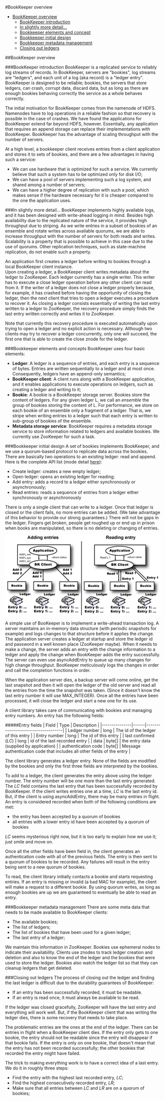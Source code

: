 <!--
Copyright 2002-2004 The Apache Software Foundation

Licensed under the Apache License, Version 2.0 (the "License");
you may not use this file except in compliance with the License.
You may obtain a copy of the License at

http://www.apache.org/licenses/LICENSE-2.0

Unless required by applicable law or agreed to in writing, software
distributed under the License is distributed on an "AS IS" BASIS,
WITHOUT WARRANTIES OR CONDITIONS OF ANY KIND, either express or implied.
See the License for the specific language governing permissions and
limitations under the License.
//-->

#BookKeeper overview

* [BookKeeper overview](#bk_Overview)
    * [BookKeeper introduction](#bk_Intro)
    * [In slightly more detail...](#bk_moreDetail)
    * [Bookkeeper elements and concept](#bk_basicComponents)
    * [Bookkeeper initial design](#bk_initialDesign)
    * [Bookkeeper metadata management](#bk_metadata)
    * [Closing out ledgers](#bk_closingOut)
  
<a name="bk_Overview"></a>

##BookKeeper overview

<a name="bk_Intro"></a>
###BookKeeper introduction
BookKeeper is a replicated service to reliably log streams of records. In BookKeeper, 
servers are "bookies", log streams are "ledgers", and each unit of a log (aka record) is a 
"ledger entry". BookKeeper is designed to be reliable; bookies, the servers that store 
ledgers, can crash, corrupt data, discard data, but as long as there are enough bookies 
behaving correctly the service as a whole behaves correctly.

The initial motivation for BookKeeper comes from the namenode of HDFS. Namenodes have to 
log operations in a reliable fashion so that recovery is possible in the case of crashes. 
We have found the applications for BookKeeper extend far beyond HDFS, however. Essentially, 
any application that requires an append storage can replace their implementations with
BookKeeper. BookKeeper has the advantage of scaling throughput with the number of servers. 

At a high level, a bookkeeper client receives entries from a client application and stores it to
sets of bookies, and there are a few advantages in having such a service:

* We can use hardware that is optimized for such a service. We currently believe that such a system has to be optimized only for disk I/O;
* We can have a pool of servers implementing such a log system, and shared among a number of servers;
* We can have a higher degree of replication with such a pool, which makes sense if the hardware necessary for it is cheaper compared to the one the application uses. 

<a name="bk_moreDetail"></a>

###In slightly more detail...
BookKeeper implements highly available logs, and it has been designed with write-ahead logging in mind. Besides high availability
due to the replicated nature of the service, it provides high throughput due to striping. As we write entries in a subset of bookies of an
ensemble and rotate writes across available quorums, we are able to increase throughput with the number of servers for both reads and writes. 
Scalability is a property that is possible to achieve in this case due to the use of quorums. Other replication techniques, such as 
state-machine replication, do not enable such a property. 

An application first creates a ledger before writing to bookies through a local BookKeeper client instance.   
Upon creating a ledger, a BookKeeper client writes metadata about the ledger to ZooKeeper. Each ledger currently 
has a single writer. This writer has to execute a close ledger operation before any other client can read from it. 
If the writer of a ledger does not close a ledger properly because, for example, it has crashed before having the 
opportunity of closing the ledger, then the next client that tries to open a ledger executes a procedure to recover
it. As closing a ledger consists essentially of writing the last entry written to a ledger to ZooKeeper, the recovery
procedure simply finds the last entry written correctly and writes it to ZooKeeper.

Note that currently this recovery procedure is executed automatically upon trying to open a ledger and no explicit action is necessary. 
Although two clients may try to recover a ledger concurrently, only one will succeed, the first one that is able to create the close znode
for the ledger.

<a name="bk_basicComponents"></a>

###Bookkeeper elements and concepts 
BookKeeper uses four basic elements:

* **Ledger**: A ledger is a sequence of entries, and each entry is a sequence of bytes. Entries are
written sequentially to a ledger and at most once. Consequently, ledgers have an append-only semantics;
* **BookKeeper client**: A client runs along with a BookKeeper application, and it enables applications
to execute operations on ledgers, such as creating a ledger and writing to it; 
* **Bookie**: A bookie is a BookKeeper storage server. Bookies store the content of ledgers. For any given
ledger L, we call an <em>ensemble</em> the group of bookies storing the content of L. For performance, we store on
each bookie of an ensemble only a fragment of a ledger. That is, we stripe when writing entries to a ledger such that
each entry is written to sub-group of bookies of the ensemble.
* **Metadata storage service**: BookKeeper requires a metadata storage service to store information related 
to ledgers and available bookies. We currently use ZooKeeper for such a task.     

<a name="bk_initialDesign"></a>

###Bookkeeper initial design
A set of bookies implements BookKeeper, and we use a quorum-based protocol to replicate data across the bookies. 
There are basically two operations to an existing ledger: read and append. Here is the complete API list 
(mode detail [here](bookkeeperProgrammer.html)):

* Create ledger: creates a new empty ledger;
* Open ledger: opens an existing ledger for reading;
* Add entry: adds a record to a ledger either synchronously or asynchronously;
* Read entries: reads a sequence of entries from a ledger either synchronously or asynchronously

There is only a single client that can write to a ledger. Once that ledger is closed or the client fails, 
no more entries can be added. (We take advantage of this behavior to provide our strong guarantees.) 
There will not be gaps in the ledger. Fingers get broken, people get roughed up or end up in prison when
books are manipulated, so there is no deleting or changing of entries.

![BookKeeper Overview](images/bk-overview.jpg)

A simple use of BooKeeper is to implement a write-ahead transaction log. A server maintains an in-memory data structure
(with periodic snapshots for example) and logs changes to that structure before it applies the change. The application 
server creates a ledger at startup and store the ledger id and password in a well known place (ZooKeeper maybe). When 
it needs to make a change, the server adds an entry with the change information to a ledger and apply the change when 
BookKeeper adds the entry successfully. The server can even use asyncAddEntry to queue up many changes for high change
throughput. BooKeeper meticulously logs the changes in order and call the completion functions in order.

When the application server dies, a backup server will come online, get the last snapshot and then it will open the 
ledger of the old server and read all the entries from the time the snapshot was taken. (Since it doesn't know the 
last entry number it will use MAX_INTEGER). Once all the entries have been processed, it will close the ledger and 
start a new one for its use. 

A client library takes care of communicating with bookies and managing entry numbers. An entry has the following fields:

#####Entry fields
| Field         | Type | Description                        |
|---------------|------|------------------------------------|
| Ledger number | long | The id of the ledger of this entry |
| Entry number  | long | The id of this entry |
| last confirmed (<em>LC</em>) | long | id of the last recorded entry |
| data | byte[] | the entry data (supplied by application) |
| authentication code | byte[] | Message authentication code that includes all other fields of the entry |

The client library generates a ledger entry. None of the fields are modified by the bookies and only the first three 
fields are interpreted by the bookies.

To add to a ledger, the client generates the entry above using the ledger number. The entry number will be one more 
than the last entry generated. The <em>LC</em> field contains the last entry that has been successfully recorded by BookKeeper. 
If the client writes entries one at a time, <em>LC</em> is the last entry id. But, if the client is using asyncAddEntry, there 
may be many entries in flight. An entry is considered recorded when both of the following conditions are met:

* the entry has been accepted by a quorum of bookies
* all entries with a lower entry id have been accepted by a quorum of bookies

<em>LC</em> seems mysterious right now, but it is too early to explain how we use it; just smile and move on.

Once all the other fields have been field in, the client generates an authentication code with all of the previous fields. 
The entry is then sent to a quorum of bookies to be recorded. Any failures will result in the entry being sent to a new
quorum of bookies.

To read, the client library initially contacts a bookie and starts requesting entries. If an entry is missing or 
invalid (a bad MAC for example), the client will make a request to a different bookie. By using quorum writes, 
as long as enough bookies are up we are guaranteed to eventually be able to read an entry.

<a name="bk_metadata"></a>

###Bookkeeper metadata management
There are some meta data that needs to be made available to BookKeeper clients:

* The available bookies;
* The list of ledgers;
* The list of bookies that have been used for a given ledger;
* The last entry of a ledger; 

We maintain this information in ZooKeeper. Bookies use ephemeral nodes to indicate their availability. Clients 
use znodes to track ledger creation and deletion and also to know the end of the ledger and the bookies that 
were used to store the ledger. Bookies also watch the ledger list so that they can cleanup ledgers that get deleted.

<a name="bk_closingOut"></a>

###Closing out ledgers
The process of closing out the ledger and finding the last ledger is difficult due to the durability guarantees of BookKeeper:
* If an entry has been successfully recorded, it must be readable.
* If an entry is read once, it must always be available to be read. 

If the ledger was closed gracefully, ZooKeeper will have the last entry and everything will work well. But, if the 
BookKeeper client that was writing the ledger dies, there is some recovery that needs to take place.

The problematic entries are the ones at the end of the ledger. There can be entries in flight when a BookKeeper client 
dies. If the entry only gets to one bookie, the entry should not be readable since the entry will disappear if that bookie
fails. If the entry is only on one bookie, that doesn't mean that the entry has not been recorded successfully; the other
bookies that recorded the entry might have failed.

The trick to making everything work is to have a correct idea of a last entry. We do it in roughly three steps:

* Find the entry with the highest last recorded entry, <em>LC</em>;
* Find the highest consecutively recorded entry, <em>LR</em>;
* Make sure that all entries between <em>LC</em> and <em>LR</em> are on a quorum of bookies; 
